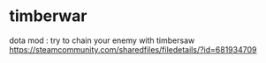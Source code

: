 # timberwar
dota mod : try to chain your enemy with timbersaw
https://steamcommunity.com/sharedfiles/filedetails/?id=681934709
